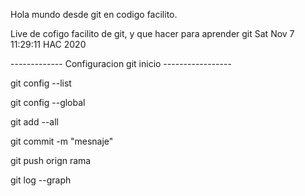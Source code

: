 Hola mundo desde git en codigo facilito.

Live de cofigo facilito de git, y que hacer para aprender git
Sat Nov  7 11:29:11 HAC 2020


------------- Configuracion git inicio -----------------

git config --list

git config --global

git add --all

git commit -m "mesnaje"

git push orign <master> rama 

git log --graph 
